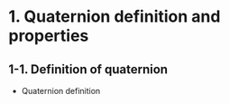 # 1. Quaternion definition and properties
## 1-1. Definition of quaternion
- Quaternion definition 

